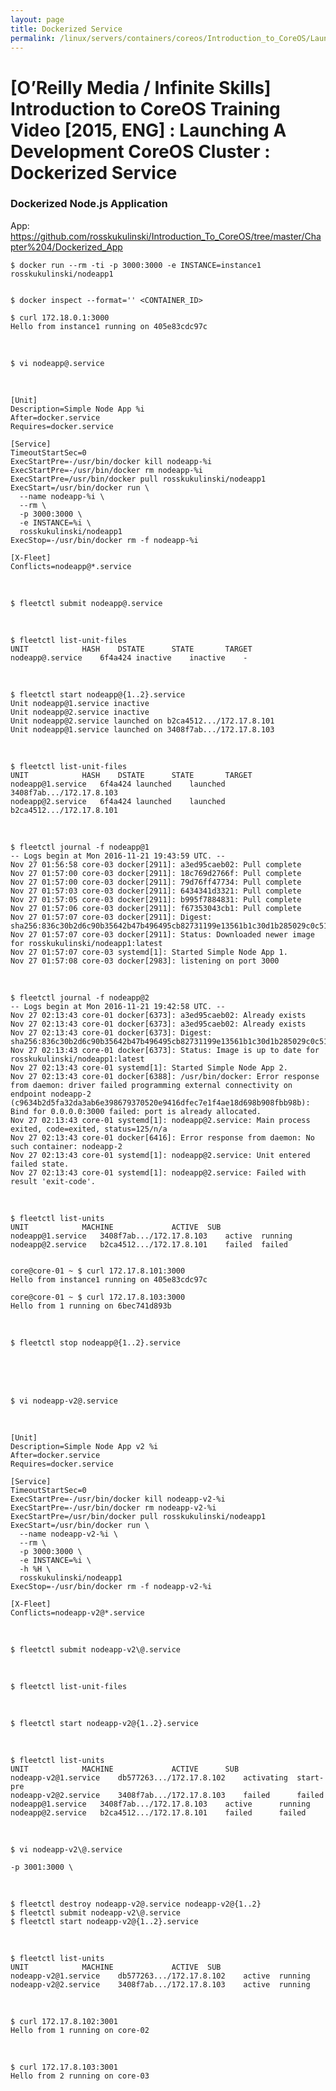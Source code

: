 ```yaml
---
layout: page
title: Dockerized Service
permalink: /linux/servers/containers/coreos/Introduction_to_CoreOS/Launching_A_Development_CoreOS_Cluster/Dockerized_Service/
---
```



# [O’Reilly Media / Infinite Skills] Introduction to CoreOS Training Video [2015, ENG] : Launching A Development CoreOS Cluster : Dockerized Service



### Dockerized Node.js Application

App:  
https://github.com/rosskukulinski/Introduction_To_CoreOS/tree/master/Chapter%204/Dockerized_App


    $ docker run --rm -ti -p 3000:3000 -e INSTANCE=instance1 rosskukulinski/nodeapp1


    $ docker inspect --format='' <CONTAINER_ID>

    $ curl 172.18.0.1:3000
    Hello from instance1 running on 405e83cdc97c


<br/>

    $ vi nodeapp@.service

<br/>

    [Unit]
    Description=Simple Node App %i
    After=docker.service
    Requires=docker.service

    [Service]
    TimeoutStartSec=0
    ExecStartPre=-/usr/bin/docker kill nodeapp-%i
    ExecStartPre=-/usr/bin/docker rm nodeapp-%i
    ExecStartPre=/usr/bin/docker pull rosskukulinski/nodeapp1
    ExecStart=/usr/bin/docker run \
      --name nodeapp-%i \
      --rm \
      -p 3000:3000 \
      -e INSTANCE=%i \
      rosskukulinski/nodeapp1
    ExecStop=-/usr/bin/docker rm -f nodeapp-%i

    [X-Fleet]
    Conflicts=nodeapp@*.service


<br/>

    $ fleetctl submit nodeapp@.service

<br/>

    $ fleetctl list-unit-files        
    UNIT			HASH	DSTATE		STATE		TARGET
    nodeapp@.service	6f4a424	inactive	inactive	-

<br/>

    $ fleetctl start nodeapp@{1..2}.service
    Unit nodeapp@1.service inactive
    Unit nodeapp@2.service inactive
    Unit nodeapp@2.service launched on b2ca4512.../172.17.8.101
    Unit nodeapp@1.service launched on 3408f7ab.../172.17.8.103

<br/>

    $ fleetctl list-unit-files
    UNIT			HASH	DSTATE		STATE		TARGET
    nodeapp@1.service	6f4a424	launched	launched	3408f7ab.../172.17.8.103
    nodeapp@2.service	6f4a424	launched	launched	b2ca4512.../172.17.8.101



<br/>

    $ fleetctl journal -f nodeapp@1
    -- Logs begin at Mon 2016-11-21 19:43:59 UTC. --
    Nov 27 01:56:58 core-03 docker[2911]: a3ed95caeb02: Pull complete
    Nov 27 01:57:00 core-03 docker[2911]: 18c769d2766f: Pull complete
    Nov 27 01:57:00 core-03 docker[2911]: 79d76ff47734: Pull complete
    Nov 27 01:57:03 core-03 docker[2911]: 6434341d3321: Pull complete
    Nov 27 01:57:05 core-03 docker[2911]: b995f7884831: Pull complete
    Nov 27 01:57:06 core-03 docker[2911]: f67353043cb1: Pull complete
    Nov 27 01:57:07 core-03 docker[2911]: Digest: sha256:836c30b2d6c90b35642b47b496495cb82731199e13561b1c30d1b285029c0c51
    Nov 27 01:57:07 core-03 docker[2911]: Status: Downloaded newer image for rosskukulinski/nodeapp1:latest
    Nov 27 01:57:07 core-03 systemd[1]: Started Simple Node App 1.
    Nov 27 01:57:08 core-03 docker[2983]: listening on port 3000


<br/>

    $ fleetctl journal -f nodeapp@2
    -- Logs begin at Mon 2016-11-21 19:42:58 UTC. --
    Nov 27 02:13:43 core-01 docker[6373]: a3ed95caeb02: Already exists
    Nov 27 02:13:43 core-01 docker[6373]: a3ed95caeb02: Already exists
    Nov 27 02:13:43 core-01 docker[6373]: Digest: sha256:836c30b2d6c90b35642b47b496495cb82731199e13561b1c30d1b285029c0c51
    Nov 27 02:13:43 core-01 docker[6373]: Status: Image is up to date for rosskukulinski/nodeapp1:latest
    Nov 27 02:13:43 core-01 systemd[1]: Started Simple Node App 2.
    Nov 27 02:13:43 core-01 docker[6388]: /usr/bin/docker: Error response from daemon: driver failed programming external connectivity on endpoint nodeapp-2 (c9634b2d5fa32da3ab6e398679370520e9416dfec7e1f4ae18d698b908fbb98b): Bind for 0.0.0.0:3000 failed: port is already allocated.
    Nov 27 02:13:43 core-01 systemd[1]: nodeapp@2.service: Main process exited, code=exited, status=125/n/a
    Nov 27 02:13:43 core-01 docker[6416]: Error response from daemon: No such container: nodeapp-2
    Nov 27 02:13:43 core-01 systemd[1]: nodeapp@2.service: Unit entered failed state.
    Nov 27 02:13:43 core-01 systemd[1]: nodeapp@2.service: Failed with result 'exit-code'.


<br/>

    $ fleetctl list-units     
    UNIT			MACHINE				ACTIVE	SUB
    nodeapp@1.service	3408f7ab.../172.17.8.103	active	running
    nodeapp@2.service	b2ca4512.../172.17.8.101	failed	failed


    core@core-01 ~ $ curl 172.17.8.101:3000
    Hello from instance1 running on 405e83cdc97c

    core@core-01 ~ $ curl 172.17.8.103:3000
    Hello from 1 running on 6bec741d893b

<br>

    $ fleetctl stop nodeapp@{1..2}.service


<br>
<br>

<br/>

    $ vi nodeapp-v2@.service

<br/>


    [Unit]
    Description=Simple Node App v2 %i
    After=docker.service
    Requires=docker.service

    [Service]
    TimeoutStartSec=0
    ExecStartPre=-/usr/bin/docker kill nodeapp-v2-%i
    ExecStartPre=-/usr/bin/docker rm nodeapp-v2-%i
    ExecStartPre=/usr/bin/docker pull rosskukulinski/nodeapp1
    ExecStart=/usr/bin/docker run \
      --name nodeapp-v2-%i \
      --rm \
      -p 3000:3000 \
      -e INSTANCE=%i \
      -h %H \
      rosskukulinski/nodeapp1
    ExecStop=-/usr/bin/docker rm -f nodeapp-v2-%i

    [X-Fleet]
    Conflicts=nodeapp-v2@*.service


<br/>

    $ fleetctl submit nodeapp-v2\@.service

<br/>

    $ fleetctl list-unit-files        

<br/>

    $ fleetctl start nodeapp-v2@{1..2}.service

<br/>

    $ fleetctl list-units      
    UNIT			MACHINE				ACTIVE		SUB
    nodeapp-v2@1.service	db577263.../172.17.8.102	activating	start-pre
    nodeapp-v2@2.service	3408f7ab.../172.17.8.103	failed		failed
    nodeapp@1.service	3408f7ab.../172.17.8.103	active		running
    nodeapp@2.service	b2ca4512.../172.17.8.101	failed		failed


<br/>

    $ vi nodeapp-v2\@.service

    -p 3001:3000 \

<br/>

    $ fleetctl destroy nodeapp-v2@.service nodeapp-v2@{1..2}
    $ fleetctl submit nodeapp-v2\@.service
    $ fleetctl start nodeapp-v2@{1..2}.service   


<br/>

    $ fleetctl list-units  
    UNIT			MACHINE				ACTIVE	SUB
    nodeapp-v2@1.service	db577263.../172.17.8.102	active	running
    nodeapp-v2@2.service	3408f7ab.../172.17.8.103	active	running


<br/>

    $ curl 172.17.8.102:3001
    Hello from 1 running on core-02

<br/>

    $ curl 172.17.8.103:3001
    Hello from 2 running on core-03
